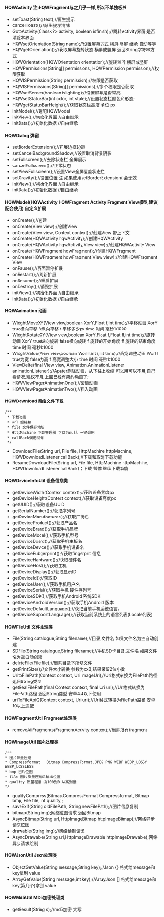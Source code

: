 

#### HQWActivity  注:HQWFragment与之几乎一样,所以不单独板书
- setToast(String text);//原生提示
- cancelToast();//原生提示清除
- GotoActivity(Class<?> activity, boolean isfinish);//跳转Activity界面 是否清除本界面
- HQWsetOrientation(String name);//设置屏幕方式 横屏 竖屏 继承 自动等等
- HQWgetOrientation();//获取屏幕旋转状态 横屏或竖屏 返回String字符串方式
- HQWOrientation(HQWOrientation orientation);//旋转监听 横屏或竖屏
- HQWPermissions(String[] permissions, HQWPermission permission);//权限获取
- HQWISPermission(String permission);//权限是否获取
- HQWISPermissions(String[] permissions);//多个权限是否获取
- HQWsetScreen(boolean islighting);//设置屏幕是否常亮
- HQWsetStatusBar(int color, int state);//设置状态栏颜色和形态;
- HQWgetStatusBarHeight();//获取状态栏高度 单位 px
- initModel();//适配HQWModel
- initView();//初始化界面 //自由继承
- initData();//初始化数据 //自由继承


#### HQWDialog 弹窗
- setBorderExtension();//扩展边框边距
- setCancelBackgroundShadow;//设置取消背景阴影
- setFullscreen();//去除状态栏 全屏展示
- cancelFullscreen();//正常状态
- setViewFullscreen();//设置View全屏覆盖状态栏
- setGravity();//设置位置 注 如果使用setBorderExtension()会无效
- initView();//初始化界面 //自由继承
- initData();//初始化数据 //自由继承

#### HQWModel(HQWActivity HQWFragment Activity Fragment View模型,建议配合使用) 自定义扩展
- onCreate();//创建
- onCreate(View view);//创建View
- onCreate(View view, Context context);//创建View 带上下文
- onCreate(HQWActivity hqwActivity);//创建HQWActivity
- onCreate(HQWActivity hqwActivity,View view);//创建HQWActivity View
- onCreate(HQWFragment hqwFragment);//创建HQWFragment
- onCreate(HQWFragment hqwFragment,View view);//创建HQWFragment View
- onPause();//界面暂停扩展
- onRestart();//刷新扩展
- onResume();//重启扩展
- onDestroy();//销毁扩展
- initView();//初始化界面 //自由继承
- initData();//初始化数据 //自由继承

#### HQWAnimation 动画
- WidghtMoveXY(View view,boolean XorY,Float f,int time);//平移动画 XorY true横向平移 Y纵向平移 f 平移多少px time 时间 毫秒1:1000
- WidghtRotateXY(View view,boolean XorY,Float f,Float ff,int time);//旋转动画 XorY true纵向旋转 false横向旋转 f 旋转的开始角度 ff 旋转的结束角度 time 时间 毫秒1:1000
- WidghtValue(View view,boolean WorH,int i,int time);//高宽调整动画 WorH true为宽 false为高 f 高宽调整大小 time 时间 毫秒1:1000
- ViewDelte(final View view, Animation.AnimationListener animationListener);//Apater删除动画，从下往上收缩 可以用可以不用,自己看情况,建议不用,上面已经有简约动画了;
- HQWViewPagerAnimationOne();//滚筒动画
- HQWViewPagerAnimationTwo();//插入动画

#### HQWDownload 网络文件下载
    /**
     * 下载功能
     * url 超链接
     * file 文件保存地址
     * HttpMachine 下载管理器 可以为null 一键调用
     * callBack调用回调
     */
- DownloadFile(String url, File file, HttpMachine httpMachine, HQWDownloadListener callBack);//下载和取消下载功能
- ResumeDownloadFile(String url, File file, HttpMachine httpMachine, HQWDownloadListener callBack)；下载 暂停 继续下载功能

#### HQWDeviceInfoUtil 设备信息类
- getDeviceWidth(Context context);//获取设备宽度px
- getDeviceHeight(Context context);//获取设备高度px
- getUUID();//获取设备UUID
- getSerialNumber();//获取序列号
- getDeviceManufacturer();//获取厂商名
- getDeviceProduct();//获取产品名
- getDeviceBrand();//获取手机品牌
- getDeviceModel();//获取手机型号
- getDeviceBoard();//获取手机主板名
- getDeviceDevice();//获取手机设备名
- getDeviceFubgerprint();//获取fingerprit 信息
- getDeviceHardware();//获取硬件名
- getDeviceHost();//获取主机
- getDeviceDisplay();//获取显示ID
- getDeviceId();//获取ID
- getDeviceUser();//获取手机用户名
- getDeviceSerial();//获取手机 硬件序列号
- getDeviceSDK();//获取手机Android 系统SDK
- getDeviceAndroidVersion();//获取手机Android 版本
- getDeviceDefaultLanguage();//获取当前手机系统语言。
- getDeviceSupportLanguage();//获取当前系统上的语言列表(Locale列表)

#### HQWFileUtil 文件处理类
- File(String catalogue,String filename);//目录,文件名 如果文件名为空自动创建
- SDFile(String catalogue,String filename);//手机SD卡目录,文件名 如果文件名为空自动创建
- deleteFile(File file);//删除目录下所以文件
- getPrintSize();//文件大小转换 参数为xxB,结果保留2位小数
- UritoFilePath(Context context, Uri imageUri);//Uri格式转换为FilePath路径 返回String类型
- getRealFilePath(final Context context, final Uri uri);//Uri格式转换为FilePath路径 返回String类型 安卓4.4以下使用
- uriToFileApiQ(Context context, Uri uri);//Uri格式转换为FilePath路径 安卓10以上适配

#### HQWFragmentUtil Fragment处理类
- removeAllFragments(FragmentActivity context);//删除所有fragment

#### HQWImageUtil 图片处理类
    /**
    * 图片质量压缩
    * Compressformat   Bitmap.CompressFormat.JPEG PNG WEBP WEBP_LOSSY WEBP_LOSSLESS
    * bmp 图片位图
    * file 图片质量压缩后输出位置
    * quality 质量程度 由100到0 从高到低
    */
- qualityCompress(Bitmap.CompressFormat Compressformat, Bitmap bmp, File file, int quality);
- saveExif(String oldFilePath, String newFilePath);//图片信息复制
- bitmap(String img);网络位图请求 返回Bitmap
- AsyncBitmap(String url, HttpImageBitmap httpImageBitmap);//网络异步请求位图
- drawable(String img);//网络绘制请求
- AsyncDrawable(String url,HttpImageDrawable httpImageDrawable);网络异步请求绘制

#### HQWJsonUtil Json处理类
- ObjectGetValue(String message,String key);//Json {} 格式给message和key拿到 value
- ArrayGetValue(String message,int key);//ArrayJson [] 格式给message和key(第几个)拿到 value

#### HQWMd5Util MD5加密处理类
- getResult(String s);//md5加密 大写












